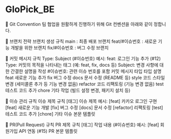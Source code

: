 # GloPick_BE
🚀 Git Convention
팀 협업을 원활하게 진행하기 위해 Git 컨벤션을 아래와 같이 정합니다.

📌 브랜치 전략
브랜치 생성 규칙
main : 최종 배포 브랜치
feat/#이슈번호 : 새로운 기능 개발을 위한 브랜치
fix/#이슈번호 : 버그 수정 브랜치

📌 커밋 메시지 규칙
Type: Subject (#이슈번호)
예시: feat: 로그인 기능 추가 (#12)
Type: 커밋의 목적을 나타내는 태그 (예: feat, fix, docs 등)
Subject: 변경 사항에 대한 간결한 설명을 작성
#이슈번호: 관련 이슈 번호를 포함
커밋 메시지 타입
타입	설명
feat	새로운 기능 추가
fix	버그 수정
docs	문서 수정 (README 등)
style	코드 스타일 변경 (세미콜론 추가 등 기능 변경 없음)
refactor	코드 리팩토링 (기능 변경 없음)
test	테스트 코드 추가
chore	기타 작업 (빌드 설정 변경, 패키지 설치 등)

📌 이슈 관리 규칙
이슈 제목 규칙
[태그] 이슈 제목
예시: [feat] 카카오 로그인 구현
[feat] 새로운 기능 개발
[fix] 버그 수정
[docs] 문서 수정
[refactor] 리팩토링
[test] 테스트 코드 추가
[chore] 기타
이슈 본문 템플릿


📌 PR(Pull Request) 규칙
PR 제목 규칙
[태그] 작업 내용 (#이슈번호)
예시: [feat] 회원가입 API 연동 (#15)
PR 본문 템플릿
